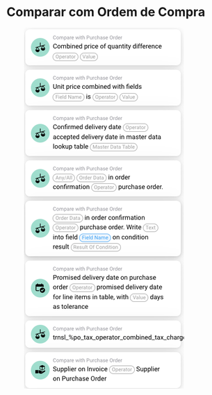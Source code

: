 # Comparar com Ordem de Compra



<figure><img src="../../../.gitbook/assets/image (22).png" alt=""><figcaption></figcaption></figure>
